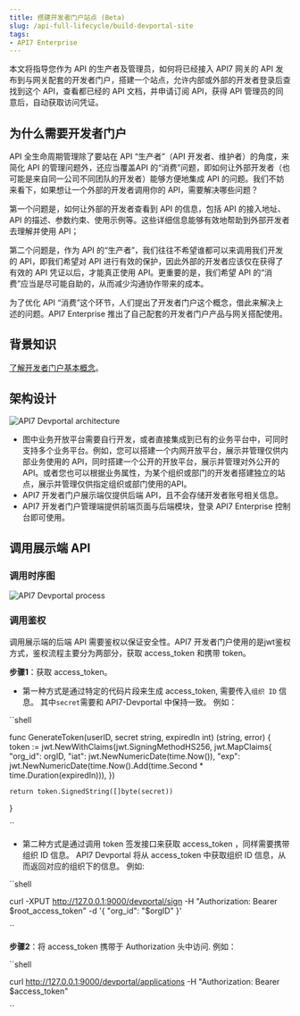 ```yaml
---
title: 搭建开发者门户站点 (Beta)
slug: /api-full-lifecycle/build-devportal-site
tags:
- API7 Enterprise
---
```


本文将指导您作为 API 的生产者及管理员，如何将已经接入 API7 网关的 API 发布到与网关配套的开发者门户，搭建一个站点，允许内部或外部的开发者登录后查找到这个 API，查看都已经的 API 文档，并申请订阅 API，获得 API 管理员的同意后，自动获取访问凭证。


## 为什么需要开发者门户

API 全生命周期管理除了要站在 API “生产者”（API 开发者、维护者）的角度，来简化 API 的管理问题外，还应当覆盖API 的“消费”问题，即如何让外部开发者（也可能是来自同一公司不同团队的开发者）能够方便地集成 API 的问题。我们不妨来看下，如果想让一个外部的开发者调用你的 API，需要解决哪些问题？

第一个问题是，如何让外部的开发者查看到 API 的信息，包括 API 的接入地址、API 的描述、参数约束、使用示例等。这些详细信息能够有效地帮助到外部开发者去理解并使用 API；

第二个问题是，作为 API 的“生产者”，我们往往不希望谁都可以来调用我们开发的 API，即我们希望对 API 进行有效的保护，因此外部的开发者应该仅在获得了有效的 API 凭证以后，才能真正使用 API。更重要的是，我们希望 API 的“消费”应当是尽可能自助的，从而减少沟通协作带来的成本。

为了优化 API “消费”这个环节，人们提出了开发者门户这个概念，借此来解决上述的问题。API7 Enterprise 推出了自己配套的开发者门户产品与网关搭配使用。

## 背景知识

[了解开发者门户基本概念](https://docs.apiseven.com/enterprise/background-information/key-concept#开发者门户-beta)。

## 架构设计

![API7 Devportal architecture](https://static.apiseven.com/uploads/2023/04/25/WEKQQMXc_devportal-architecture.png)

- 图中业务开放平台需要自行开发，或者直接集成到已有的业务平台中，可同时支持多个业务平台。例如，您可以搭建一个内网开放平台，展示并管理仅供内部业务使用的 API，同时搭建一个公开的开放平台，展示并管理对外公开的 API。或者您也可以根据业务属性，为某个组织或部门的开发者搭建独立的站点，展示并管理仅供指定组织或部门使用的API。
- API7 开发者门户展示端仅提供后端 API，且不会存储开发者账号相关信息。
- API7 开发者门户管理端提供前端页面与后端模块，登录 API7 Enterprise 控制台即可使用。

## 调用展示端 API

### 调用时序图

![API7 Devportal process](https://static.apiseven.com/uploads/2023/04/25/8RPlzMWD_devportal-process.png)

### 调用鉴权

调用展示端的后端 API 需要鉴权以保证安全性。API7 开发者门户使用的是jwt鉴权方式，鉴权流程主要分为两部分，获取 access_token 和携带 token。

**步骤1**：获取 access_token。

- 第一种方式是通过特定的代码片段来生成 access_token, 需要传入`组织 ID` 信息。
其中`secret`需要和 API7-Devportal 中保持一致。 
例如：

``shell

func GenerateToken(userID, secret string, expiredIn int) (string, error) {
    token := jwt.NewWithClaims(jwt.SigningMethodHS256, jwt.MapClaims{
       "org_id": orgID,
       "iat": jwt.NewNumericDate(time.Now()),
       "exp": jwt.NewNumericDate(time.Now().Add(time.Second * time.Duration(expiredIn))),
    })

    return token.SignedString([]byte(secret))
}

``

- 第二种方式是通过调用 token 签发接口来获取 access_token ，同样需要携带组织 ID 信息。
API7 Devportal 将从 access_token 中获取组织 ID 信息，从而返回对应的组织下的信息。
例如:

``shell

curl -XPUT http://127.0.0.1:9000/devportal/sign  -H "Authorization: Bearer $root_access_token" -d 
'{
    "org_id": "$orgID"
}'

``

**步骤2**：将 access_token 携带于 Authorization 头中访问.
例如：

``shell

curl http://127.0.0.1:9000/devportal/applications -H "Authorization: Bearer $access_token"

``


## 